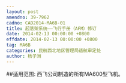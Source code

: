 ```yaml
---
layout: post
amendno: 39-7962
cadno: CAD2014-MA6B-01
title: 起落架系统——飞行手册（AFM）修订
date: 2014-02-13 00:00:00 +0800
effdate: 2014-02-13 00:00:00 +0800
tag: MA6B
categories: 民航西北地区管理局适航审定处
author: 杨子洲
---
```


##适用范围:
西飞公司制造的所有MA600型飞机。

